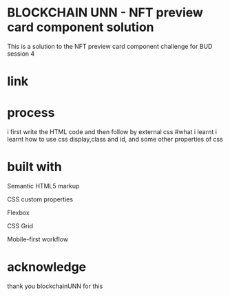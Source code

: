 # BLOCKCHAIN UNN - NFT preview card component solution 
This is a solution to the NFT preview card component challenge for BUD session 4 
# link 

# process 
i first write the HTML code and then follow by external css 
#what i learnt 
i learnt how to use css display,class and id, and some other properties of css 
# built with 
Semantic HTML5 markup

CSS custom properties

Flexbox

CSS Grid

Mobile-first workflow
# acknowledge 
thank you blockchainUNN for this 




